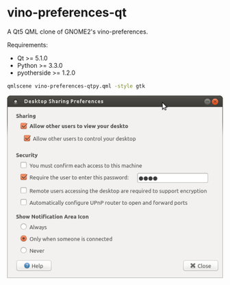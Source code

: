 vino-preferences-qt
===================

A Qt5 QML clone of GNOME2's vino-preferences.

Requirements:
  * Qt >= 5.1.0
  * Python >= 3.3.0
  * pyotherside >= 1.2.0

``` bash
qmlscene vino-preferences-qtpy.qml -style gtk
```

![screenshot](https://github.com/nadrimajstor/vino-preferences-qt/blob/master/docs/images/Screenshot-Desktop%20Sharing%20Preferences.png)
